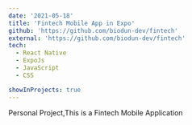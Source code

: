 ```yaml
---
date: '2021-05-18'
title: 'Fintech Mobile App in Expo'
github: 'https://github.com/biodun-dev/fintech'
external: 'https://github.com/biodun-dev/fintech'
tech:
  - React Native
  - ExpoJs
  - JavaScript
  - CSS

showInProjects: true
---
```


Personal Project,This is a Fintech Mobile Application
